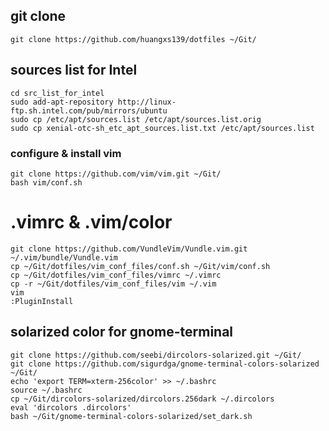 ## git clone
    git clone https://github.com/huangxs139/dotfiles ~/Git/
## sources list for Intel
    cd src_list_for_intel
    sudo add-apt-repository http://linux-ftp.sh.intel.com/pub/mirrors/ubuntu
    sudo cp /etc/apt/sources.list /etc/apt/sources.list.orig
    sudo cp xenial-otc-sh_etc_apt_sources.list.txt /etc/apt/sources.list
### configure & install vim
    git clone https://github.com/vim/vim.git ~/Git/
    bash vim/conf.sh
# .vimrc & .vim/color
    git clone https://github.com/VundleVim/Vundle.vim.git ~/.vim/bundle/Vundle.vim
    cp ~/Git/dotfiles/vim_conf_files/conf.sh ~/Git/vim/conf.sh
    cp ~/Git/dotfiles/vim_conf_files/vimrc ~/.vimrc
    cp -r ~/Git/dotfiles/vim_conf_files/vim ~/.vim
    vim
    :PluginInstall
## solarized color for gnome-terminal
    git clone https://github.com/seebi/dircolors-solarized.git ~/Git/
    git clone https://github.com/sigurdga/gnome-terminal-colors-solarized ~/Git/
    echo 'export TERM=xterm-256color' >> ~/.bashrc
    source ~/.bashrc
    cp ~/Git/dircolors-solarized/dircolors.256dark ~/.dircolors
    eval 'dircolors .dircolors'
    bash ~/Git/gnome-terminal-colors-solarized/set_dark.sh
